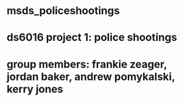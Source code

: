 # msds_policeshootings
# ds6016 project 1: police shootings
# group members: frankie zeager, jordan baker, andrew pomykalski, kerry jones
